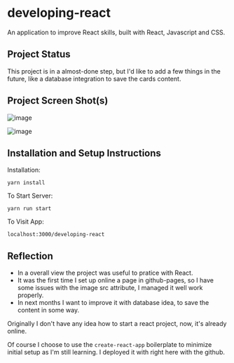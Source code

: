 # developing-react

An application to improve React skills, built with React, Javascript and CSS.

## Project Status

This project is in a almost-done step, but I'd like to add a few things in the future, like a database integration to save the cards content.

## Project Screen Shot(s)

![image](https://user-images.githubusercontent.com/98192244/220491671-af078ca1-78cd-49b0-a4c5-f9608c25cb0e.png)

![image](https://user-images.githubusercontent.com/98192244/220491708-a9559240-077a-48fe-a228-117282ba6dd8.png)

## Installation and Setup Instructions

Installation:

`yarn install`

To Start Server:

`yarn run start`  

To Visit App:

`localhost:3000/developing-react`  

## Reflection

  - In a overall view the project was useful to pratice with React.
  - It was the first time I set up online a page in github-pages, so I have some issues with the image src attribute, I managed it well work properly.
  - In next months I want to improve it with database idea, to save the content in some way.
 
Originally I don't have any idea how to start a react project, now, it's already online.

Of course I choose to use the `create-react-app` boilerplate to minimize initial setup as I'm still learning. I deployed it with right here with the github.
